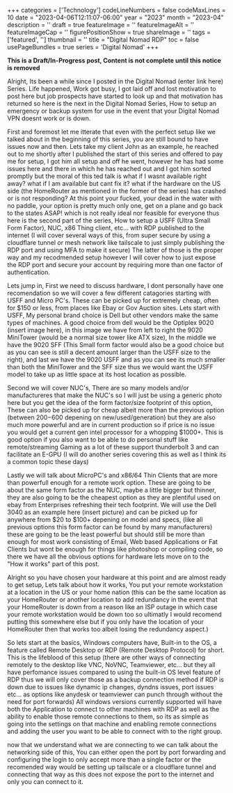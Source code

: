 ﻿+++
categories = ['Technology']
codeLineNumbers = false
codeMaxLines = 10
date = "2023-04-06T12:11:07-06:00"
year = "2023"
month = "2023-04"
description = ''
draft = true
featureImage = ''
featureImageAlt = ''
featureImageCap = ''
figurePositionShow = true
shareImage = ''
tags = ['featured', '']
thumbnail = ''
title = "Digital Nomad RDP"
toc = false
usePageBundles = true
series = 'Digital Nomad'
+++

**This is a Draft/In-Progress post, Content is not complete until this notice is removed**

Alright, Its been a while since I posted in the Digital Nomad (enter link here) Series. Life happened, Work got busy, I got laid off and lost motivation to post here but job prospects have started to look up and that motivation has returned so here is the next in the Digital Nomad Series, How to setup an emergency or backup system for use in the event that your Digital Nomad VPN doesnt work or is down. 

First and foremost let me itterate that even with the perfect setup like we talked about in the beginning of this series, you are still bound to have issues now and then. Lets take my client John as an example, he reached out to me shortly after I published the start of this series and offered to pay me for setup, I got him all setup and off he went, however he has had some issues here and there in which he has reached out and I got him sorted promptly but the moral of this ted talk is what if I wasnt available right away? what if I am available but cant fix it? what if the hardware on the US side (the HomeRouter as mentioned in the former of the series) has crashed or is not responding? At this point your fucked, your dead in the water with no paddle, your option is pretty much only one, get on a plane and go back to the states ASAP! which is not really ideal nor feasible for everyone thus here is the second part of the series, How to setup a USFF (Ultra Small Form Factor), NUC, x86 Thing client, etc... with RDP published to the internet (I will cover several ways of this, from super secure by using a cloudflare tunnel or mesh network like tailscale to just simply publishing the RDP port and using MFA to make it secure) The latter of those is the proper way and my recodmended setup however I will cover how to just expose the RDP port and secure your account by requiring more than one factor of authentication. 

Lets jump in, First we need to discuss hardware, I dont personally have one recomendation so we will cover a few different catagories starting with USFF and Micro PC's. These can be picked up for extremely cheap, often for $150 or less, from places like Ebay or Gov Auction sites. Lets start with USFF, My personal brand choice is Dell but other vendors make the same types of machines. A good choice from dell would be the Optiplex 9020 (insert image here), in this image we have from left to right the 9020 MiniTower (would be a normal size tower like ATX size), In the middle we have the 9020 SFF (This Small form factor would also be a good choice but as you can see is still a decent amount larger than the USFF size to the right), and last we have the 9020 USFF and as you can see its much smaller than both the MiniTower and the SFF size thus we would want the USFF model to take up as little space at its host location as possible. 

Second we will cover NUC's, There are so many models and/or manufactureres that make the NUC's so I will just be using a generic photo here but you get the idea of the form factor/size footprint of this option, These can also be picked up for cheap albeit more than the previous option (between $200-$600 depening on new/used/generation) but they are also much more powerful and are in current production so if price is no issue you would get a current gen intel processor for a whopping $1000+. This is good option if you also want to be able to do personal stuff like remote/streaming Gaming as a lot of these support thunderbolt 3 and can facilitate an E-GPU (I will do another series covering this as well as I think its a common topic these days)

Lastly we will talk about MicroPC's and x86/64 Thin Clients that are more than powerfull enough for a remote work option. These are going to be about the same form factor as the NUC, maybe a little bigger but thinner, they are also going to be the cheapest option as they are plentiful used on ebay from Enterprises refreshing their tech footprint. We will use the Dell 3040 as an example here (insert picture) and can be picked up for anywhere from $20 to $100+ depening on model and specs, (like all previous options this form factor can be found by many manufacturers) these are going to be the least powerful but should still be more than enough for most work consisting of Email, Web based Applications or Fat Clients but wont be enough for things like photoshop or compiling code, so there we have all the obvious options for hardware lets move on to the "How it works" part of this post. 

Alright so you have chosen your hardware at this point and are almost ready to get setup, Lets talk about how it works, You put your remote workstation at a location in the US or your home nation (this can be the same location as your HomeRouter or another location to add redundancy in the event that your HomeRouter is down from a reason like an ISP outage in which case your remote workstation would be down too so ultimatly I would recomend putting this somewhere else but if you only have the location of your HomeRouter then that works too albeit losing the redundancy aspect.)

So lets start at the basics, Windows computers have, Built-in to the OS, a feature called Remote Desktop or RDP (Remote Desktop Protocol) for short. This is the lifeblood of this setup (there are other ways of connecting remotely to the desktop like VNC, NoVNC, Teamviewer, etc... but they all have perfomance issues compared to using the built-in OS level feature of RDP thus we will only cover those as a backup connection method if RDP is down due to issues like dynamic ip changes, dyndns issues, port issues etc... as options like anydesk or teamviewer can punch through without the need for port forwards) All windows versions currently supported will have both the Application to connect to other machines with RDP as well as the ability to enable those remote connections to them, so its as simple as going into the settings on that machine and enabling remote connections and adding the user you want to be able to connect with to the right group. 

now that we understand what we are connecting to we can talk about the networking side of this, You can either open the port by port forwarding and configuring the login to only accept more than a single factor or the recomended way would be setting up tailscale or a cloudflare tunnel and connecting that way as this does not expose the port to the internet and only you can connect to it. 